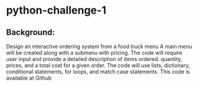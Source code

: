 # python-challenge-1

## Background:
Design an interactive ordering system from a food truck menu
A main menu will be created along with a submenu with pricing.
The code will require user input and provide a detailed description of items ordered.
quantity, prices, and a total cost for a given order.
The code will use lists, dictionary, conditional statements, for loops, and match case
statements.
This code is available at Github

